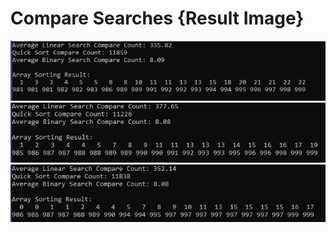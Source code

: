 # Compare Searches {Result Image}
![](./15-compareSearches1.png)
![](./15-compareSearches2.png)
![](./15-compareSearches3.png)
